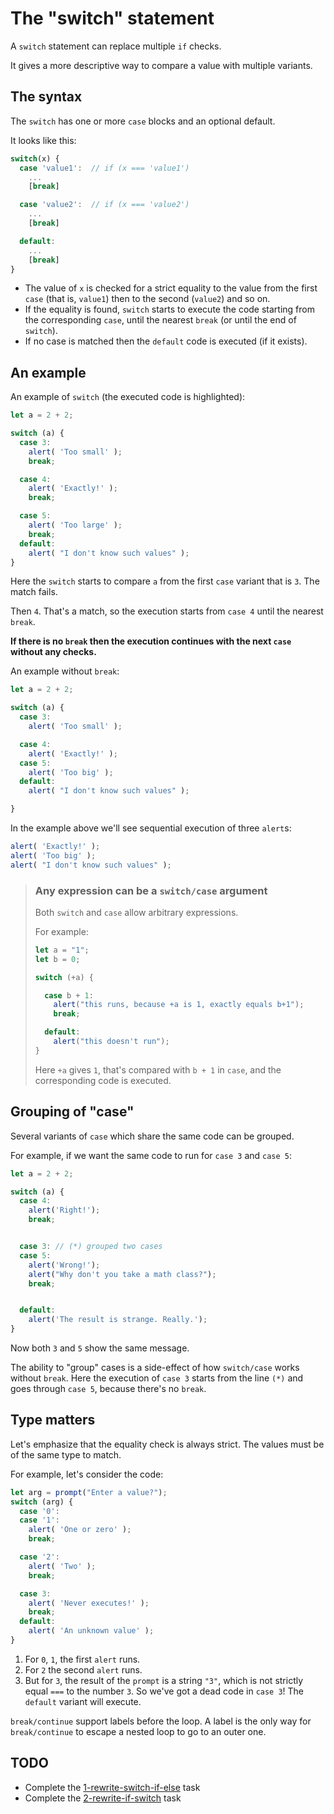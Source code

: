 # The "switch" statement

A `switch` statement can replace multiple `if` checks.

It gives a more descriptive way to compare a value with multiple variants.

## The syntax

The `switch` has one or more `case` blocks and an optional default.

It looks like this:

```js
switch(x) {
  case 'value1':  // if (x === 'value1')
    ...
    [break]

  case 'value2':  // if (x === 'value2')
    ...
    [break]

  default:
    ...
    [break]
}
```

- The value of `x` is checked for a strict equality to the value from the first `case` (that is, `value1`) then to the second (`value2`) and so on.
- If the equality is found, `switch` starts to execute the code starting from the corresponding `case`, until the nearest `break` (or until the end of `switch`).
- If no case is matched then the `default` code is executed (if it exists).

## An example

An example of `switch` (the executed code is highlighted):

```js
let a = 2 + 2;

switch (a) {
  case 3:
    alert( 'Too small' );
    break;

  case 4:
    alert( 'Exactly!' );
    break;

  case 5:
    alert( 'Too large' );
    break;
  default:
    alert( "I don't know such values" );
}
```

Here the `switch` starts to compare `a` from the first `case` variant that is `3`. The match fails.

Then `4`. That's a match, so the execution starts from `case 4` until the nearest `break`.

**If there is no `break` then the execution continues with the next `case` without any checks.**

An example without `break`:

```js
let a = 2 + 2;

switch (a) {
  case 3:
    alert( 'Too small' );

  case 4:
    alert( 'Exactly!' );
  case 5:
    alert( 'Too big' );
  default:
    alert( "I don't know such values" );

}
```

In the example above we'll see sequential execution of three `alert`s:

```js
alert( 'Exactly!' );
alert( 'Too big' );
alert( "I don't know such values" );
```

> ### Any expression can be a `switch/case` argument
> Both `switch` and `case` allow arbitrary expressions.
> 
> For example:
> ```js
> let a = "1";
> let b = 0;
> 
> switch (+a) {
> 
>   case b + 1:
>     alert("this runs, because +a is 1, exactly equals b+1");
>     break;
> 
>   default:
>     alert("this doesn't run");
> }
> ```
> Here `+a` gives `1`, that's compared with `b + 1` in `case`, and the corresponding code is executed.

## Grouping of "case"

Several variants of `case` which share the same code can be grouped.

For example, if we want the same code to run for `case 3` and `case 5`:

```js
let a = 2 + 2;

switch (a) {
  case 4:
    alert('Right!');
    break;


  case 3: // (*) grouped two cases
  case 5:
    alert('Wrong!');
    alert("Why don't you take a math class?");
    break;


  default:
    alert('The result is strange. Really.');
}
```

Now both `3` and `5` show the same message.

The ability to "group" cases is a side-effect of how `switch/case` works without `break`. Here the execution of `case 3` starts from the line `(*)` and goes through `case 5`, because there's no `break`.

## Type matters

Let's emphasize that the equality check is always strict. The values must be of the same type to match.

For example, let's consider the code:

```js
let arg = prompt("Enter a value?");
switch (arg) {
  case '0':
  case '1':
    alert( 'One or zero' );
    break;

  case '2':
    alert( 'Two' );
    break;

  case 3:
    alert( 'Never executes!' );
    break;
  default:
    alert( 'An unknown value' );
}
```

1. For `0`, `1`, the first `alert` runs.
2. For `2` the second `alert` runs.
3. But for `3`, the result of the `prompt` is a string `"3"`, which is not strictly equal `===` to the number `3`. So we've got a dead code in `case 3`! The `default` variant will execute.

`break/continue` support labels before the loop. A label is the only way for `break/continue` to escape a nested loop to go to an outer one.

## TODO
* Complete the [1-rewrite-switch-if-else](1-rewrite-switch-if-else) task
* Complete the [2-rewrite-if-switch](2-rewrite-if-switch) task

